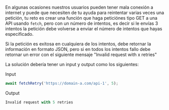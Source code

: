 En algunas ocasiones nuestros usuarios pueden tener mala conexión a internet y puede que necesiten de tu ayuda para reintentar varias veces una petición, tu reto es crear una función que haga peticiónes tipo GET a una API usando `fetch`, pero con un número de intentos, es decir si le envías 3 intentos la petición debe volverse a enviar el número de intentos que hayas especificado.

Si la petición es exitosa en cualquiera de los intentos, debe retornar la información en formato JSON, pero si en todos los intentos fallo debe retornar un error con el siguiente mensaje "Invalid request with x retries"

La solución debería tener un input y output como los siguientes:

Input

```js
await fetchRetry('https://domain-a.com/api-1', 5);
```

Output

```js
Invalid request with 5 retries
```
